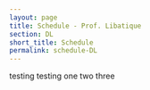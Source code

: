 ```yaml
---
layout: page
title: Schedule - Prof. Libatique
section: DL
short_title: Schedule
permalink: schedule-DL
---
```


testing testing one two three
